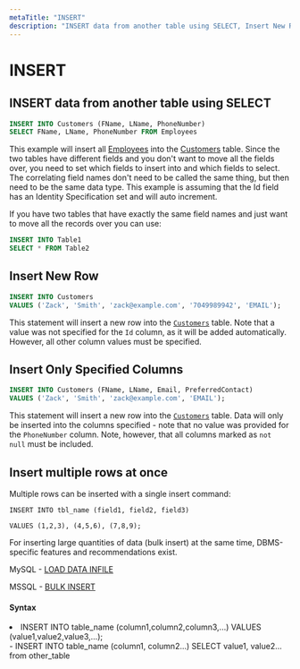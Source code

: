 ```yaml
---
metaTitle: "INSERT"
description: "INSERT data from another table using SELECT, Insert New Row, Insert Only Specified Columns, Insert multiple rows at once"
---
```


# INSERT




## INSERT data from another table using SELECT


```sql
INSERT INTO Customers (FName, LName, PhoneNumber)
SELECT FName, LName, PhoneNumber FROM Employees

```

This example will insert all [Employees](http://stackoverflow.com/documentation/sql/280/example-database/1014/employees-table#t=201606101401161970524) into the [Customers](http://stackoverflow.com/documentation/sql/280/example-database/1015/customers-table#t=201606101401161970524) table. Since the two tables have different fields and you don't want to move all the fields over, you need to set which fields to insert into and which fields to select. The correlating field names don't need to be called the same thing, but then need to be the same data type. This example is assuming that the Id field has an Identity Specification set and will auto increment.

If you have two tables that have exactly the same field names and just want to move all the records over you can use:

```sql
INSERT INTO Table1
SELECT * FROM Table2

```



## Insert New Row


```sql
INSERT INTO Customers
VALUES ('Zack', 'Smith', 'zack@example.com', '7049989942', 'EMAIL');

```

This statement will insert a new row into the [`Customers`](http://stackoverflow.com/documentation/sql/280/example-database/1015/customers-table#t=201604142311354482065) table. Note that a value was not specified for the `Id` column, as it will be added automatically. However, all other column values must be specified.



## Insert Only Specified Columns


```sql
INSERT INTO Customers (FName, LName, Email, PreferredContact)
VALUES ('Zack', 'Smith', 'zack@example.com', 'EMAIL');

```

This statement will insert a new row into the [`Customers`](http://stackoverflow.com/documentation/sql/280/example-database/1015/customers-table#t=201604142311354482065) table. Data will only be inserted into the columns specified - note that no value was provided for the `PhoneNumber` column. Note, however, that all columns marked as `not null` must be included.



## Insert multiple rows at once


Multiple rows can be inserted with a single insert command:

`INSERT INTO tbl_name (field1, field2, field3)`

`VALUES (1,2,3), (4,5,6), (7,8,9);`

For inserting large quantities of data (bulk insert) at the same time, DBMS-specific features and recommendations exist.

MySQL - [LOAD DATA INFILE](http://dev.mysql.com/doc/refman/5.7/en/load-data.html)

MSSQL - [BULK INSERT](https://msdn.microsoft.com/en-us/library/ms188365.aspx)



#### Syntax


<li>INSERT INTO table_name (column1,column2,column3,...)
VALUES (value1,value2,value3,...);</li>
- INSERT INTO table_name (column1, column2...) SELECT value1, value2... from other_table

